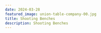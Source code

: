 ```yaml
---
date: 2024-03-28
featured_image: union-table-company-00.jpg
title: Shooting Benches
description: Shooting Benches
---
```

